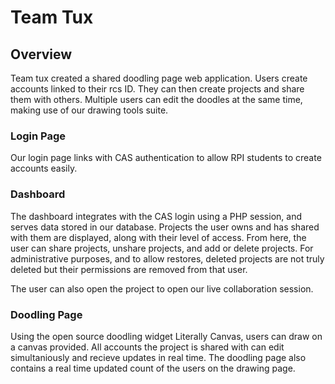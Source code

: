 # Team Tux


## Overview
Team tux created a shared doodling page web application.
Users create accounts linked to their rcs ID.
They can then create projects and share them with others. 
Multiple users can edit the doodles at the same time, making use of our drawing tools suite.

### Login Page
Our login page links with CAS authentication to allow RPI students to create accounts easily.

### Dashboard
The dashboard integrates with the CAS login using a PHP session, and serves data stored in our database. Projects the user owns and has shared with them are displayed, along with their level of access. From here, the user can share projects, unshare projects, and add or delete projects. For administrative purposes, and to allow restores, deleted projects are not truly deleted but their permissions are removed from that user.  

The user can also open the project to open our live collaboration session.

### Doodling Page

Using the open source doodling widget Literally Canvas, users can draw on a canvas provided. All accounts the project is shared with can edit simultaniously and recieve updates in real time. The doodling page also contains a real time updated count of the users on the drawing page.

